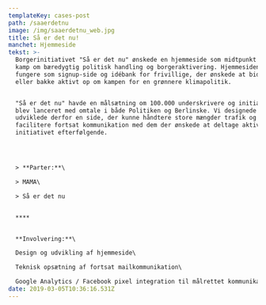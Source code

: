 ```yaml
---
templateKey: cases-post
path: /saaerdetnu
image: /img/saaerdetnu_web.jpg
title: Så er det nu!
manchet: Hjemmeside
tekst: >-
  Borgerinitiativet "Så er det nu" ønskede en hjemmeside som midtpunkt for deres
  kamp om bæredygtig politisk handling og borgeraktivering. Hjemmesiden skulle
  fungere som signup-side og idébank for frivillige, der ønskede at bidrage
  eller bakke aktivt op om kampen for en grønnere klimapolitik. 


  "Så er det nu" havde en målsætning om 100.000 underskrivere og initiativet
  blev lanceret med omtale i både Politiken og Berlinske. Vi designede og
  udviklede derfor en side, der kunne håndtere store mængder trafik og som kunne
  facilitere fortsat kommunikation med dem der ønskede at deltage aktivt i
  initiativet efterfølgende.




  > **Parter:**\

  > MAMA\

  > Så er det nu


  ****


  **Involvering:**\

  Design og udvikling af hjemmeside\

  Teknisk opsætning af fortsat mailkommunikation\

  Google Analytics / Facebook pixel integration til målrettet kommunikation
date: 2019-03-05T10:36:16.531Z
---
```


